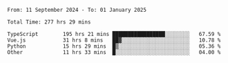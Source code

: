 <!--START_SECTION:waka-->

```abap
From: 11 September 2024 - To: 01 January 2025

Total Time: 277 hrs 29 mins

TypeScript        195 hrs 21 mins █████████████████░░░░░░░░   67.59 %
Vue.js            31 hrs 8 mins   ██▓░░░░░░░░░░░░░░░░░░░░░░   10.78 %
Python            15 hrs 29 mins  █▒░░░░░░░░░░░░░░░░░░░░░░░   05.36 %
Other             11 hrs 33 mins  █░░░░░░░░░░░░░░░░░░░░░░░░   04.00 %
```

<!--END_SECTION:waka-->
